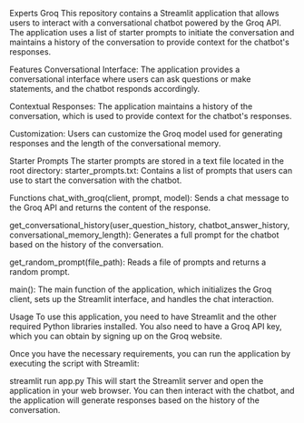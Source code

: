 Experts Groq 
This repository contains a Streamlit application that allows users to interact with a conversational chatbot powered by the Groq API. The application uses a list of starter prompts to initiate the conversation and maintains a history of the conversation to provide context for the chatbot's responses.

Features
Conversational Interface: The application provides a conversational interface where users can ask questions or make statements, and the chatbot responds accordingly.

Contextual Responses: The application maintains a history of the conversation, which is used to provide context for the chatbot's responses.

Customization: Users can customize the Groq model used for generating responses and the length of the conversational memory.

Starter Prompts
The starter prompts are stored in a text file located in the root directory:
starter_prompts.txt: Contains a list of prompts that users can use to start the conversation with the chatbot.

Functions
chat_with_groq(client, prompt, model): Sends a chat message to the Groq API and returns the content of the response.

get_conversational_history(user_question_history, chatbot_answer_history, conversational_memory_length): Generates a full prompt for the chatbot based on the history of the conversation.

get_random_prompt(file_path): Reads a file of prompts and returns a random prompt.

main(): The main function of the application, which initializes the Groq client, sets up the Streamlit interface, and handles the chat interaction.

Usage
To use this application, you need to have Streamlit and the other required Python libraries installed. You also need to have a Groq API key, which you can obtain by signing up on the Groq website.

Once you have the necessary requirements, you can run the application by executing the script with Streamlit:

streamlit run app.py
This will start the Streamlit server and open the application in your web browser. You can then interact with the chatbot, and the application will generate responses based on the history of the conversation.